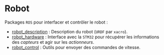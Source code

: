 # Robot

Packages `ROS` pour interfacer et contrôler le robot :
- [robot_description](./robot_description) : Description du robot (`URDF` par `xacro`).
- [robot_hardware](./robot_hardware) : Interface avec la `STM32` pour récupérer les informations des *capteurs* et agir sur les *actionneurs*.
- [robot_control](./robot_control) : Outils pour envoyer des commandes de vitesse.